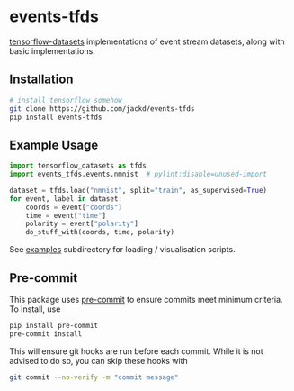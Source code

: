 # events-tfds

[tensorflow-datasets](https://github.com/tensorflow/datasets) implementations of event stream datasets, along with basic implementations.

## Installation

```bash
# install tensorflow somehow
git clone https://github.com/jackd/events-tfds
pip install events-tfds
```

## Example Usage

```python
import tensorflow_datasets as tfds
import events_tfds.events.nmnist  # pylint:disable=unused-import

dataset = tfds.load("nmnist", split="train", as_supervised=True)
for event, label in dataset:
    coords = event["coords"]
    time = event["time"]
    polarity = event["polarity"]
    do_stuff_with(coords, time, polarity)
```

See [examples](./examples) subdirectory for loading / visualisation scripts.


## Pre-commit

This package uses [pre-commit](https://pre-commit.com/) to ensure commits meet minimum criteria. To Install, use

```bash
pip install pre-commit
pre-commit install
```

This will ensure git hooks are run before each commit. While it is not advised to do so, you can skip these hooks with

```bash
git commit --no-verify -m "commit message"
```
